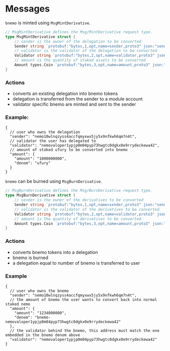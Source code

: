 <!--
order: 3
-->

# Messages

`bnemo` is minted using `MsgMintDerivative`.


```go
// MsgMintDerivative defines the Msg/MintDerivative request type.
type MsgMintDerivative struct {
	// sender is the owner of the delegation to be converted
	Sender string `protobuf:"bytes,1,opt,name=sender,proto3" json:"sender,omitempty"`
	// validator is the validator of the delegation to be converted
	Validator string `protobuf:"bytes,2,opt,name=validator,proto3" json:"validator,omitempty"`
	// amount is the quantity of staked assets to be converted
	Amount types.Coin `protobuf:"bytes,3,opt,name=amount,proto3" json:"amount"`
}
```

### Actions

* converts an existing delegation into bnemo tokens
* delegation is transferred from the sender to a module account
* validator specific bnemo are minted and sent to the sender

### Example:

```jsonc
{
  // user who owns the delegation
  "sender": "nemo10wlnqzyss4accfqmyxwx5jy5x9nfkwh6qm7n4t",
  // validator the user has delegated to
  "validator": "nemovaloper1ypjp0m04pyp73hwgtc0dgkx0e9rrydeckewa42",
  // amount of staked ufury to be converted into bnemo
  "amount": {
    "amount": "1000000000",
    "denom": "ufury"
  }
}
```

`bnemo` can be burned using `MsgBurnDerivative`.

```go
// MsgBurnDerivative defines the Msg/BurnDerivative request type.
type MsgBurnDerivative struct {
	// sender is the owner of the derivatives to be converted
	Sender string `protobuf:"bytes,1,opt,name=sender,proto3" json:"sender,omitempty"`
	// validator is the validator of the derivatives to be converted
	Validator string `protobuf:"bytes,2,opt,name=validator,proto3" json:"validator,omitempty"`
	// amount is the quantity of derivatives to be converted
	Amount types.Coin `protobuf:"bytes,3,opt,name=amount,proto3" json:"amount"`
}
```

### Actions

* converts bnemo tokens into a delegation
* bnemo is burned
* a delegation equal to number of bnemo is transferred to user


### Example

```jsonc
{
  // user who owns the bnemo
  "sender": "nemo10wlnqzyss4accfqmyxwx5jy5x9nfkwh6qm7n4t",
  // the amount of bnemo the user wants to convert back into normal staked nemo
  "amount": {
    "amount": "1234000000",
    "denom": "bnemo-nemovaloper1ypjp0m04pyp73hwgtc0dgkx0e9rrydeckewa42"
  },
  // the validator behind the bnemo, this address must match the one embedded in the bnemo denom above
  "validator": "nemovaloper1ypjp0m04pyp73hwgtc0dgkx0e9rrydeckewa42"
}
```
